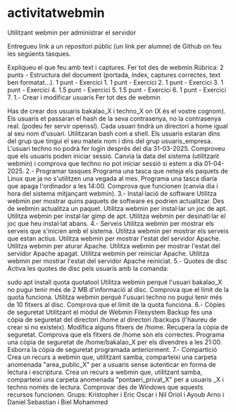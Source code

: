 # activitatwebmin

Utilitzant webmin per administrar el servidor

Entregueu link a un repositori públic (un link per alumne) de Github on feu les següents tasques.

Expliqueu el que feu amb text i captures.
Fer tot des de webmin
Rúbrica:
2 punts - Estructura del document (portada, índex, captures correctes, text ben formatat...).
1 punt - Exercici 1.
1 punt - Exercici 2.
1 punt - Exercici 3.
1 punt - Exercici 4.
1.5 punt - Exercici 5.
1.5 punt - Exercici 6.
1 punt - Exercici 7.
1.- Crear i modificar usuaris
Fer tot des de webmin

Has de crear dos usuaris bakalao_X i techno_X on (X és el vostre cognom).
Els usuaris et passaran el hash de la seva contrasenya, no la contrasenya real. (podeu fer servir openssl).
Cada usuari tindrà un directori a home igual al seu nom d'usuari.
Utilitzaran bash com a shell.
Els usuaris estaran dins del grup que tingui el seu mateix nom i dins del grup usuaris_empresa.
L'usuari techno no podrà fer login després del dia 31-03-2025.
Comproveu que els usuaris poden iniciar sessió.
Canvia la data del sistema (utilitzant webmin) i comprova que techno no pot iniciar sessió si estem a dia 01-04-2025.
2.- Programar tasques
Programa una tasca que neteja els paquets de Linux que ja no s'utilitzen una vegada al mes.
Programa una tasca diaria que apaga l'ordinador a les 14:00.
Comprova que funcionen (canvia dia i hora del sistema mitjançant webmin).
3.- Instal·lació de software
Utilitza webmin per mostrar quins paquets de software es podrien actualitzar.
Des de webmin actualitza un paquet.
Utilitza webmin per instal·lar un joc de apt.
Utilitza webmin per instal·lar gimp de apt.
Utilitza webmin per desinatl·lar el joc que heu instal·lat abans.
4.- Serveis
Utilitza webmin per mostrar els serveis que s'inicien amb el sistema.
Utilitza webmin per mostrar els serveis que estan actius.
Utilitza webmin per mostrar l'estat del servidor Apache.
Utilitza webmin per aturar Apache.
Utilitza webmin per mostrar l'estat del servidor Apache apagat.
Utilitza webmin per reiniciar Apache.
Utilitza webmin per mostrar l'estat del servidor Apache reiniciat.
5.- Quotes de disc
Activa les quotes de disc pels usuaris amb la comanda:

sudo apt install quota quotatool
Utilitza webmin perquè l'usuari bakalao_X no pugui tenir més de 2 MB d'informació al disc.
Comprova que el límit de la quota funciona.
Utilitza webmin perquè l'usuari techno no pugui tenir més de 10 fitxers al disc.
Comprova que el límit de la quota funciona.
6.- Còpies de seguretat
Utilitzant el mòdul de Webmin Filesystem Backup fes una còpia de seguretat del directori /home al directori /backups (l'haureu de crear si no existeix).
Modifica alguns fitxers de /home.
Recupera la còpia de seguretat.
Comprova que els fitxers de /home són els correctes.
Programa una còpia de seguretat de /home/bakalao_X per els divendres a les 21:00.
Esborra la còpia de seguretat programada anteriorment.
7.- Compartició
Crea un recurs a webmin que, utilitzant samba, comparteixi una carpeta anomenada "area_public_X" per a usuaris sense autenticar en forma de lectura i escriptura.
Crea un recurs a webmin que, utilitzant samba, comparteixi una carpeta anomenada "pontaeri_privat_X" per a usuaris _X i techno només de lectura.
Comprovar des de Windows que aquests recursos funcionen.
Grups:
Kristopher i Eric
Oscar i Nil
Oriol i Ayoub
Arno i Daniel
Sebastian i Biel
Mohammed
